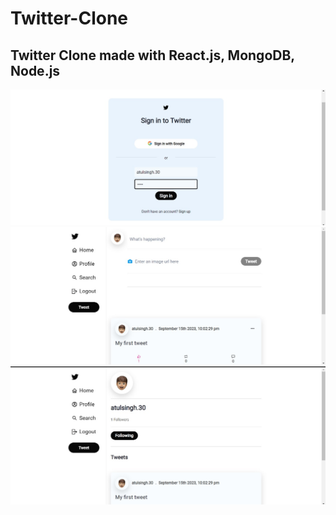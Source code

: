 # Twitter-Clone
## Twitter Clone made with React.js, MongoDB, Node.js

![alt text](https://github.com/atulsingh30/Twitter-Clone/blob/main/assets/image1.jpg?raw=true)
![alt text](https://github.com/atulsingh30/Twitter-Clone/blob/main/assets/image2.jpg?raw=true)
![alt text](https://github.com/atulsingh30/Twitter-Clone/blob/main/assets/image3.jpg?raw=true)
